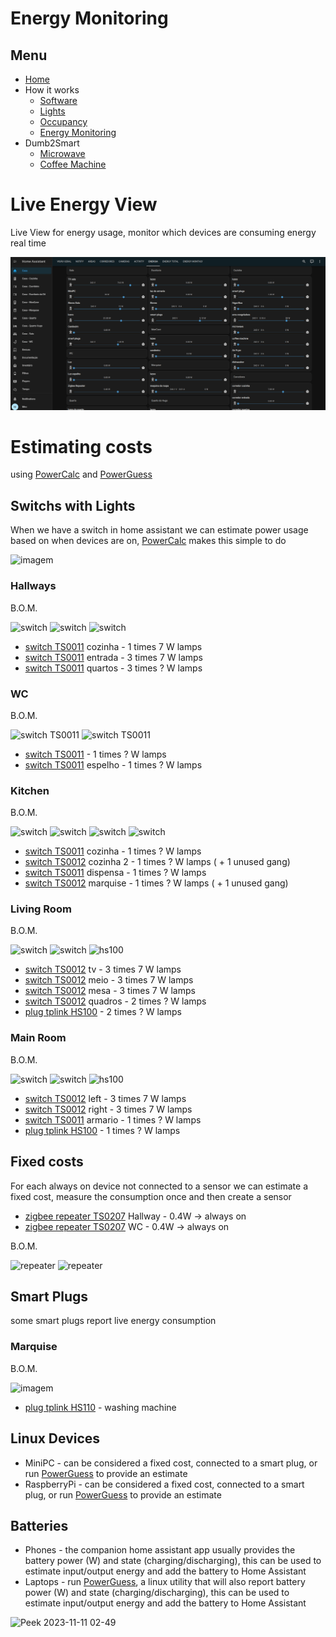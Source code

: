 # Energy Monitoring


## Menu

- [Home](../readme.md)
- How it works
  - [Software](software.md)
  - [Lights](lights.md)
  - [Occupancy](occupancy.md)
  - [Energy Monitoring](energy.md)
- Dumb2Smart
  - [Microwave](../dumb2smart/microwave.md)
  - [Coffee Machine](../dumb2smart/coffee_machine.md)

# Live Energy View

Live View for energy usage, monitor which devices are consuming energy real time

![live_energy_view.gif](live_energy_view.gif)


# Estimating costs

using [PowerCalc](https://homeassistant-powercalc.readthedocs.io/en/latest/quick-start.html) and [PowerGuess](https://github.com/OpenJarbas/powerguess)

## Switchs with Lights

When we have a switch in home assistant we can estimate power usage based on when devices are on, 
[PowerCalc](https://homeassistant-powercalc.readthedocs.io/en/latest/quick-start.html) makes this simple to do

![imagem](https://github.com/JarbasAl/smarthouse/assets/33701864/33d2cb24-bb8b-4c47-8e34-f6f65a035994)

### Hallways

B.O.M.

![switch](https://www.zigbee2mqtt.io/images/devices/TS0011_switch_module.jpg) 
![switch](https://www.zigbee2mqtt.io/images/devices/TS0011_switch_module.jpg) 
![switch](https://www.zigbee2mqtt.io/images/devices/TS0011_switch_module.jpg) 

- [switch TS0011](https://www.zigbee2mqtt.io/devices/TS0011_switch_module.html#tuya-ts0011_switch_module) cozinha - 1 times 7 W lamps
- [switch TS0011](https://www.zigbee2mqtt.io/devices/TS0011_switch_module.html#tuya-ts0011_switch_module) entrada - 3 times 7 W lamps
- [switch TS0011](https://www.zigbee2mqtt.io/devices/TS0011_switch_module.html#tuya-ts0011_switch_module) quartos - 3 times ? W lamps

### WC

B.O.M.

![switch TS0011](https://www.zigbee2mqtt.io/images/devices/TS0011_switch_module.jpg) 
![switch TS0011](https://www.zigbee2mqtt.io/images/devices/TS0011_switch_module.jpg) 


- [switch TS0011](https://www.zigbee2mqtt.io/devices/TS0011_switch_module.html#tuya-ts0011_switch_module) - 1 times ? W lamps
- [switch TS0011](https://www.zigbee2mqtt.io/devices/TS0011_switch_module.html#tuya-ts0011_switch_module) espelho - 1 times ? W lamps

### Kitchen

B.O.M.

![switch](https://www.zigbee2mqtt.io/images/devices/TS0011_switch_module.jpg) 
![switch](https://www.zigbee2mqtt.io/images/devices/TS0012_switch_module.jpg) 
![switch](https://www.zigbee2mqtt.io/images/devices/TS0011_switch_module.jpg) 
![switch](https://www.zigbee2mqtt.io/images/devices/TS0012_switch_module.jpg) 

- [switch TS0011](https://www.zigbee2mqtt.io/devices/TS0011_switch_module.html#tuya-ts0011_switch_module) cozinha - 1 times ? W lamps
- [switch TS0012](https://www.zigbee2mqtt.io/devices/TS0012_switch_module.html#tuya-ts0012_switch_module) cozinha 2 - 1 times ? W lamps   ( + 1 unused gang)
- [switch TS0011](https://www.zigbee2mqtt.io/devices/TS0011_switch_module.html#tuya-ts0011_switch_module) dispensa - 1 times ? W lamps
- [switch TS0012](https://www.zigbee2mqtt.io/devices/TS0012_switch_module.html#tuya-ts0012_switch_module) marquise - 1 times ? W lamps   ( + 1 unused gang)

### Living Room

B.O.M.

![switch](https://www.zigbee2mqtt.io/images/devices/TS0012_switch_module.jpg) 
![switch](https://www.zigbee2mqtt.io/images/devices/TS0012_switch_module.jpg) 
![hs100](https://github.com/JarbasAl/smarthouse/assets/33701864/3d4ff7ec-bcb5-47aa-9445-e024a4e34725)

- [switch TS0012](https://www.zigbee2mqtt.io/devices/TS0012_switch_module.html#tuya-ts0012_switch_module) tv - 3 times 7 W lamps
- [switch TS0012](https://www.zigbee2mqtt.io/devices/TS0012_switch_module.html#tuya-ts0012_switch_module) meio - 3 times 7 W lamps
- [switch TS0012](https://www.zigbee2mqtt.io/devices/TS0012_switch_module.html#tuya-ts0012_switch_module) mesa - 3 times 7 W lamps
- [switch TS0012](https://www.zigbee2mqtt.io/devices/TS0012_switch_module.html#tuya-ts0012_switch_module) quadros - 2 times ? W lamps
- [plug tplink HS100](https://www.tp-link.com/pt/home-networking/smart-plug/hs100/) - 2 times ? W lamps

### Main Room

B.O.M.

![switch](https://www.zigbee2mqtt.io/images/devices/TS0012_switch_module.jpg) 
![switch](https://www.zigbee2mqtt.io/images/devices/TS0011_switch_module.jpg) 
![hs100](https://github.com/JarbasAl/smarthouse/assets/33701864/3d4ff7ec-bcb5-47aa-9445-e024a4e34725)

- [switch TS0012](https://www.zigbee2mqtt.io/devices/TS0012_switch_module.html#tuya-ts0012_switch_module) left - 3 times 7 W lamps
- [switch TS0012](https://www.zigbee2mqtt.io/devices/TS0012_switch_module.html#tuya-ts0012_switch_module) right - 3 times 7 W lamps
- [switch TS0011](https://www.zigbee2mqtt.io/devices/TS0012_switch_module.html#tuya-ts0011_switch_module) armario - 1 times ? W lamps
- [plug tplink HS100](https://www.tp-link.com/pt/home-networking/smart-plug/hs100/) - 1 times ? W lamps

## Fixed costs

For each always on device not connected to a sensor we can estimate a fixed cost, measure the consumption once and then create a sensor

- [zigbee repeater TS0207](https://www.zigbee2mqtt.io/devices/TS0207_repeater.html) Hallway - 0.4W -> always on
- [zigbee repeater TS0207](https://www.zigbee2mqtt.io/devices/TS0207_repeater.html) WC - 0.4W -> always on

B.O.M.

![repeater](https://www.zigbee2mqtt.io/images/devices/TS0207_repeater.jpg) 
![repeater](https://www.zigbee2mqtt.io/images/devices/TS0207_repeater.jpg)


## Smart Plugs

some smart plugs report live energy consumption

### Marquise

B.O.M.

![imagem](https://github.com/JarbasAl/smarthouse/assets/33701864/ef5a673a-fb7a-417e-903f-7927a1d6c792)

- [plug tplink HS110](https://www.tp-link.com/pt/home-networking/smart-plug/hs100/) - washing machine

## Linux Devices
- MiniPC - can be considered a fixed cost, connected to a smart plug, or run [PowerGuess](https://github.com/OpenJarbas/powerguess) to provide an estimate
- RaspberryPi - can be considered a fixed cost, connected to a smart plug, or run [PowerGuess](https://github.com/OpenJarbas/powerguess) to provide an estimate
  
## Batteries

- Phones - the companion home assistant app usually provides the battery power (W) and state (charging/discharging), this can be used to estimate input/output energy and add the battery to Home Assistant
- Laptops - run [PowerGuess](https://github.com/OpenJarbas/powerguess), a linux utility that will also report battery power (W) and state (charging/discharging), this can be used to estimate input/output energy and add the battery to Home Assistant

![Peek 2023-11-11 02-49](https://github.com/OpenJarbas/powerguess/assets/33701864/ea76cf33-8c6a-4de7-bc51-e38a9a6359e6)
